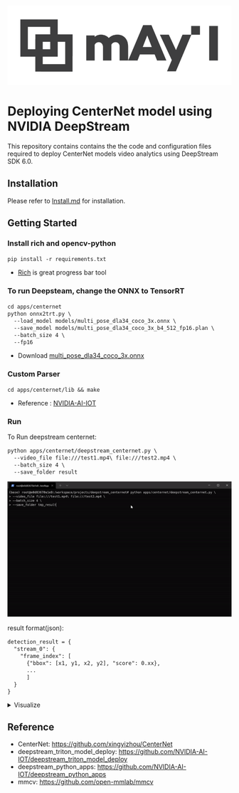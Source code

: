 <div align="center">
  <a href="https://medium.com/may-i-lab">
  <img src="images/logo.png" width="600"/>
  </a>
</div>

# Deploying CenterNet model using NVIDIA DeepStream #

This repository contains contains the the code and configuration files required to deploy CenterNet models video analytics using DeepStream SDK 6.0.

## Installation ##
Please refer to [Install.md](doc/Install.md) for installation.


## Getting Started ##

### Install rich and opencv-python ###

`pip install -r requirements.txt`

* [Rich](https://github.com/Textualize/rich) is great progress bar tool


### To run Deepsteam, change the ONNX to TensorRT ###
```shell
cd apps/centernet
python onnx2trt.py \
  --load_model models/multi_pose_dla34_coco_3x.onnx \
  --save_model models/multi_pose_dla34_coco_3x_b4_512_fp16.plan \
  --batch_size 4 \
  --fp16
```
* Download [multi_pose_dla34_coco_3x.onnx](https://1drv.ms/u/s!AtpHpqkl2-8CgpRK0Vy--JAKFJZf5g?e=cgb8nJ)


### Custom Parser ###
`cd apps/centernet/lib && make`
* Reference : [NVIDIA-AI-IOT](https://github.com/NVIDIA-AI-IOT/deepstream_triton_model_deploy/blob/master/centerface/README.md#custom-parser)


### Run ###
To Run deepstream centernet:

```shell
python apps/centernet/deepstream_centernet.py \
  --video_file file:///test1.mp4\ file:///test2.mp4 \
  --batch_size 4 \
  --save_folder result
```

<img src="images/deepstream_centernet_run.gif" width="600"/>

result format(json):
```
detection_result = {
  "stream_0": {
    "frame_index": [
      {"bbox": [x1, y1, x2, y2], "score": 0.xx},
      ...
      ]
  }
}
```

<details>
<summary>Visualize</summary>
We are mAy-I !!

<img src="images/mAy-I_pred3.png" width="600"/>
</details>

## Reference
* CenterNet: https://github.com/xingyizhou/CenterNet
* deepstream_triton_model_deploy: https://github.com/NVIDIA-AI-IOT/deepstream_triton_model_deploy
* deepstream_python_apps: https://github.com/NVIDIA-AI-IOT/deepstream_python_apps
* mmcv: https://github.com/open-mmlab/mmcv 
